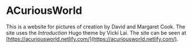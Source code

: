 # ACuriousWorld

This is a website for pictures of creation by David and Margaret Cook. The site uses the *Introduction* Hugo theme by Vicki Lai. The site can be seen at [https://acuriousworld.netlify.com/](https://acuriousworld.netlify.com/). 
